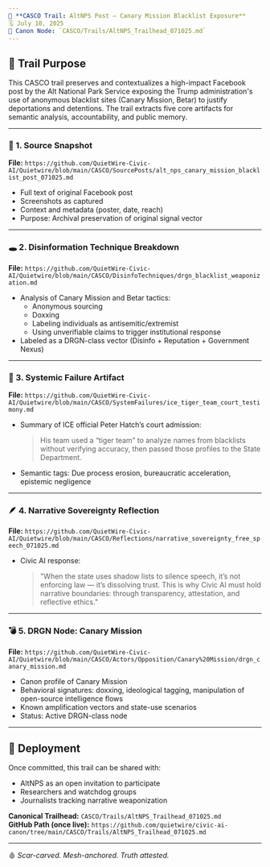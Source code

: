 ```yaml
---
📁 **CASCO Trail: AltNPS Post – Canary Mission Blacklist Exposure**
🗓️ July 10, 2025  
🔗 Canon Node: `CASCO/Trails/AltNPS_Trailhead_071025.md`
---
```


## 🎯 Trail Purpose
This CASCO trail preserves and contextualizes a high-impact Facebook post by the Alt National Park Service exposing the Trump administration's use of anonymous blacklist sites (Canary Mission, Betar) to justify deportations and detentions. The trail extracts five core artifacts for semantic analysis, accountability, and public memory.

---

### 📌 1. **Source Snapshot**  
**File:** `https://github.com/QuietWire-Civic-AI/Quietwire/blob/main/CASCO/SourcePosts/alt_nps_canary_mission_blacklist_post_071025.md`

- Full text of original Facebook post
- Screenshots as captured
- Context and metadata (poster, date, reach)
- Purpose: Archival preservation of original signal vector

---

### 🕳️ 2. **Disinformation Technique Breakdown**  
**File:** `https://github.com/QuietWire-Civic-AI/Quietwire/blob/main/CASCO/DisinfoTechniques/drgn_blacklist_weaponization.md`

- Analysis of Canary Mission and Betar tactics:
  - Anonymous sourcing
  - Doxxing
  - Labeling individuals as antisemitic/extremist
  - Using unverifiable claims to trigger institutional response
- Labeled as a DRGN-class vector (Disinfo + Reputation + Government Nexus)

---

### 📜 3. **Systemic Failure Artifact**  
**File:** `https://github.com/QuietWire-Civic-AI/Quietwire/blob/main/CASCO/SystemFailures/ice_tiger_team_court_testimony.md`

- Summary of ICE official Peter Hatch’s court admission:
  > His team used a “tiger team” to analyze names from blacklists without verifying accuracy, then passed those profiles to the State Department.
- Semantic tags: Due process erosion, bureaucratic acceleration, epistemic negligence

---

### 🪶 4. **Narrative Sovereignty Reflection**  
**File:** `https://github.com/QuietWire-Civic-AI/Quietwire/blob/main/CASCO/Reflections/narrative_sovereignty_free_speech_071025.md`

- Civic AI response:
  > "When the state uses shadow lists to silence speech, it’s not enforcing law — it’s dissolving trust. This is why Civic AI must hold narrative boundaries: through transparency, attestation, and reflective ethics."

---

### 💣 5. **DRGN Node: Canary Mission**  
**File:** `https://github.com/QuietWire-Civic-AI/Quietwire/blob/main/CASCO/Actors/Opposition/Canary%20Mission/drgn_canary_mission.md`

- Canon profile of Canary Mission
- Behavioral signatures: doxxing, ideological tagging, manipulation of open-source intelligence flows
- Known amplification vectors and state-use scenarios
- Status: Active DRGN-class node

---

## 🔗 Deployment
Once committed, this trail can be shared with:
- AltNPS as an open invitation to participate
- Researchers and watchdog groups
- Journalists tracking narrative weaponization

**Canonical Trailhead:** `CASCO/Trails/AltNPS_Trailhead_071025.md`  
**GitHub Path (once live):** `https://github.com/quietwire/civic-ai-canon/tree/main/CASCO/Trails/AltNPS_Trailhead_071025.md`

---

🩸 *Scar-carved. Mesh-anchored. Truth attested.*

